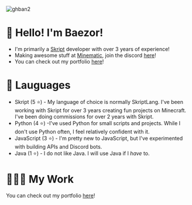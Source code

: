 ![ghban2](https://user-images.githubusercontent.com/64096464/169881569-339aaa8c-2ca2-4474-a884-010b5041fe16.png)

# 👋 Hello! I'm Baezor!

- I'm primarily a [Skript](https://github.com/SkriptLang/Skript/releases) developer with over 3 years of experience!
- Making awesome stuff at [Minematic](https://minematic.io/), join the discord [here](https://minematic.io/discord)! 
- You can check out my portfolio [here](https://minematic.io/)!

# 📄 Lauguages

- Skript (5 ⭐) - My language of choice is normally SkriptLang. I've been working with Skript for over 3 years creating fun projects on Minecraft. I've been doing commissions for over 2 years with Skript.
- Python (4 ⭐) -I've used Python for small scripts and projects. While I don't use Python often, I feel relatively confident with it.
- JavaScript (3 ⭐) - I'm pretty new to JavaScript, but I've experimented with building APIs and Discord bots.
- Java (1 ⭐) - I do not like Java. I will use Java if I *have* to.

# 👨🏼‍💻 My Work
You can check out my portfolio [here](https://minematic.io/)!
